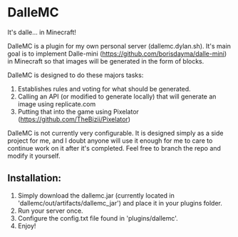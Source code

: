 # DalleMC
It's dalle... in Minecraft!


DalleMC is a plugin for my own personal server (dallemc.dylan.sh). It's main goal is to implement Dalle-mini (https://github.com/borisdayma/dalle-mini)
in Minecraft so that images will be generated in the form of blocks.

DalleMC is designed to do these majors tasks:

1. Establishes rules and voting for what should be generated.
2. Calling an API (or modified to generate locally) that will generate an image using replicate.com
3. Putting that into the game using Pixelator (https://github.com/TheBizii/Pixelator)

DalleMC is not currently very configurable. It is designed simply as a side project for me, and I doubt anyone will use it enough for me to care to continue
work on it after it's completed. Feel free to branch the repo and modify it yourself.

## Installation:

1. Simply download the dallemc.jar (currently located in 'dallemc/out/artifacts/dallemc_jar') and place it in your plugins folder.
2. Run your server once.
3. Configure the config.txt file found in 'plugins/dallemc'.
4. Enjoy!
